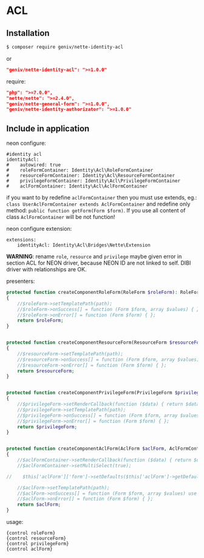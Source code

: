 ACL
===

Installation
------------

```sh
$ composer require geniv/nette-identity-acl
```
or
```json
"geniv/nette-identity-acl": ">=1.0.0"
```

require:
```json
"php": ">=7.0.0",
"nette/nette": ">=2.4.0",
"geniv/nette-general-form": ">=1.0.0",
"geniv/nette-identity-authorizator": ">=1.0.0"
```

Include in application
----------------------

neon configure:
```neon
#identity acl
identityAcl:
#    autowired: true
#    roleFormContainer: Identity\Acl\RoleFormContainer
#    resourceFormContainer: Identity\Acl\ResourceFormContainer
#    privilegeFormContainer: Identity\Acl\PrivilegeFormContainer
#    aclFormContainer: Identity\Acl\AclFormContainer
```

if you want to by redefine `aclFormContainer` then you must use extends, eg.: 
`class UserAclFormContainer extends AclFormContainer` and redefine only method: `public function getForm(Form $form)`.
If you use all content of class `AclFormContainer` will be not function!

neon configure extension:
```neon
extensions:
    identityAcl: Identity\Acl\Bridges\Nette\Extension
```

**WARNING**: rename `role`, `resource` and `privilege` maybe given error in section ACL for NEON driver, 
because NEON ID are not linked to self.
DIBI driver with relationships are OK.

presenters:
```php
protected function createComponentRoleForm(RoleForm $roleForm): RoleForm
{
    //$roleForm->setTemplatePath(path);
    //$roleForm->onSuccess[] = function (Form $form, array $values) { };
    //$roleForm->onError[] = function (Form $form) { };
    return $roleForm;
}


protected function createComponentResourceForm(ResourceForm $resourceForm): ResourceForm
{
    //$resourceForm->setTemplatePath(path);
    //$resourceForm->onSuccess[] = function (Form $form, array $values) { };
    //$resourceForm->onError[] = function (Form $form) { };
    return $resourceForm;
}


protected function createComponentPrivilegeForm(PrivilegeForm $privilegeForm): PrivilegeForm
{
    //$privilegeForm->setRenderCallback(function ($data) { return $data; });
    //$privilegeForm->setTemplatePath(path);
    //$privilegeForm->onSuccess[] = function (Form $form, array $values) { };
    //$privilegeForm->onError[] = function (Form $form) { };
    return $privilegeForm;
}


protected function createComponentAclForm(AclForm $aclForm, AclFormContainer $aclFormContainer): AclForm
{
    //$aclFormContainer->setRenderCallback(function ($data) { return $data; });
    //$aclFormContainer->setMultiSelect(true);

//    $this['aclForm']['form']->setDefaults($this['aclForm']->getDefaults($id));

    //$aclForm->setTemplatePath(path);
    //$aclForm->onSuccess[] = function (Form $form, array $values) use ($aclForm) { $aclForm->saveAcl(array $values) };
    //$aclForm->onError[] = function (Form $form) { };
    return $aclForm;
}
```

usage:
```latte
{control roleForm}
{control resourceForm}
{control privilegeForm}
{control aclForm}
```
